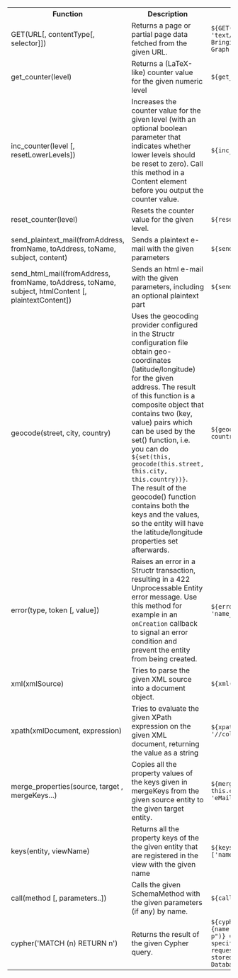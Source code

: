 <table>
<tr><th>Function</th><th>Description</th><th>Example</th></tr>

<tr><td>GET(URL[, contentType[, selector]])</td><td>Returns a page or partial page data fetched from the given URL.</td><td><code>${GET('http://structr.org', 'text/html', 'h1')} => Bringing Structr to the Graph</code></td></tr>

<tr><td>get_counter(level)</td><td>Returns a (LaTeX-like) counter value for the given numeric level</td><td><code>${get_counter(0)}</code></td></tr>
<tr><td>inc_counter(level [, resetLowerLevels])</td><td>Increases the counter value for the given level (with an optional boolean parameter that indicates whether lower levels should be reset to zero). Call this method in a Content element before you output the counter value.</td><td><code>${inc_counter(0)}</code></td></tr>
<tr><td>reset_counter(level)</td><td>Resets the counter value for the given level.</td><td><code>${reset_counter(0)}</code></td></tr>

<tr><td>send_plaintext_mail(fromAddress, fromName, toAddress, toName, subject, content)</td><td>Sends a plaintext e-mail with the given parameters</td><td><code>${send_plaintext_mail(...)}</code></td></tr>
<tr><td>send_html_mail(fromAddress, fromName, toAddress, toName, subject, htmlContent [, plaintextContent])</td><td>Sends an html e-mail with the given parameters, including an optional plaintext part</td><td><code>${send_html_mail(...)}</code></td></tr>

<tr><td>geocode(street, city, country)</td><td>Uses the geocoding provider configured in the Structr configuration file obtain geo-coordinates (latitude/longitude) for the given address. The result of this function is a composite object that contains two (key, value) pairs which can be used by the set() function, i.e. you can do<br/><code>${set(this, geocode(this.street, this.city, this.country))}</code>.<br/>The result of the geocode() function contains both the keys and the values, so the entity will have the latitude/longitude properties set afterwards.</td><td><code>${geocode(street, city, country)}</code></td></tr>

<tr><td>error(type, token [, value])</td><td>Raises an error in a Structr transaction, resulting in a 422 Unprocessable Entity error message. Use this method for example in an <code>onCreation</code> callback to signal an error condition and prevent the entity from being created.</td><td><code>${error('User', 'name_must_not_be_empty')}</code></td></tr>

<tr><td>xml(xmlSource)</td><td>Tries to parse the given XML source into a document object.</td><td><code>${xml(src)}</code></td></tr>
<tr><td>xpath(xmlDocument, expression)</td><td>Tries to evaluate the given XPath expression on the given XML document, returning the value as a string</td><td><code>${xpath(xml(src), '//column')}</code></td></tr>

<tr><td>merge_properties(source, target , mergeKeys...)</td><td>Copies all the property values of the keys given in mergeKeys from the given source entity to the given target entity.</td><td><code>${merge_properties(this, this.copy, 'name', 'eMail')}</code></td></tr>
<tr><td>keys(entity, viewName)</td><td>Returns all the property keys of the the given entity that are registered in the view with the given name</td><td><code>${keys(this, 'public')} => ['name', 'type', 'id']</code></td></tr>
<tr><td>call(method [, parameters..])</td><td>Calls the given SchemaMethod with the given parameters (if any) by name.</td><td><code>${call('myCustomMethod')}</code></td></tr>

<tr><td>cypher('MATCH (n) RETURN n')</td><td>Returns the result of the given Cypher query.</td><td><code>${cypher("match (p:Page {name:'LoginPage'}) return p")} => Returns the specific UID of the requested Object, which is stored in the Structr Database.</code></td></tr>


</table>
